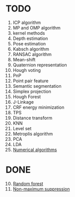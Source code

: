 # TODO

1. ICP algorithm
2. MP and OMP algorithm
3. kernel methods
5. Depth estimation
6. Pose estimation
8. Kabsch algorithm
9. RANSAC algorithm
11. Mean-shift
12. Quaternion representation
13. Hough voting
14. PnP
15. Point pair feature
16. Semantic segmentation
17. Simplex projection
18. Hough Forest
19. J-Linkage
20. CRF energy minimization
21. TPS
22. Distance transform
23. KNN
24. Level set
25. Metroplis algorithm
26. PCA
27. LDA
28. [Numerical algorithms](./NR)

# DONE
10. [Random forest](./RandomForest/random_forest.ipynb)
21. [Non-maximum suppression](./NMS/nms.ipynb)

